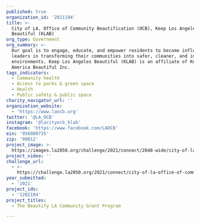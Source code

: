 ```yaml
---
published: true
organization_id: '2021194'
title: >-
  City of LA, Office of Community Beautification (OCB), Keep Los Angeles
  Beautiful (KLAB)
org_type: Government
org_summary: >-
  Our goal is to engage, educate, and empower residents to become influential
  leaders in transforming their communities into safer, cleaner, and improved
  environments. Keep Los Angeles Beautiful (KLAB) is an affiliate of Keep
  America Beautiful Inc.
tags_indicators:
  - Community health
  - Access to parks & green space
  - Health
  - Public safety & public space
charity_navigator_url: ''
organization_website:
  - 'https://www.laocb.org'
twitter: '@LA_OCB'
instagram: '@lacityocb_klab'
facebook: 'https://www.facebook.com/LAOCB'
ein: '956000735'
zip: '90012'
project_image: >-
  https://images.la2050.org/challenge/2021/connect/2048-wide/city-of-la-office-of-community-beautification-ocb-keep-los-angeles-beautiful-klab.jpg
project_video: ''
challenge_url:
  - >-
    https://challenge.la2050.org/2021/connect/city-of-la-office-of-community-beautification-ocb-keep-los-angeles-beautiful-klab/
year_submitted:
  - '2021'
project_ids:
  - '1202194'
project_titles:
  - The Beautify LA Community Grant Program

---
```

